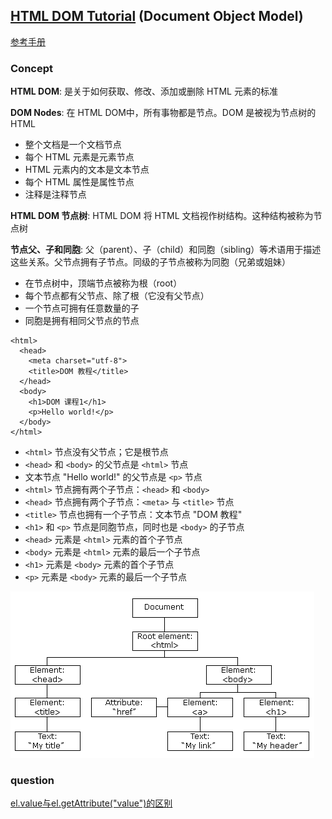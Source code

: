 ## [HTML DOM Tutorial][htmldom-tutorial] (Document Object Model)

[参考手册][dom-obj-document]
### Concept

**HTML DOM**: 是关于如何获取、修改、添加或删除 HTML 元素的标准
  
**DOM Nodes**: 在 HTML DOM中，所有事物都是节点。DOM 是被视为节点树的 HTML 
   * 整个文档是一个文档节点
   * 每个 HTML 元素是元素节点
   * HTML 元素内的文本是文本节点
   * 每个 HTML 属性是属性节点
   * 注释是注释节点

**HTML DOM 节点树**: HTML DOM 将 HTML 文档视作树结构。这种结构被称为节点树  

**节点父、子和同胞**: 父（parent）、子（child）和同胞（sibling）等术语用于描述这些关系。父节点拥有子节点。同级的子节点被称为同胞（兄弟或姐妹）
   * 在节点树中，顶端节点被称为根（root）
   * 每个节点都有父节点、除了根（它没有父节点）
   * 一个节点可拥有任意数量的子
   * 同胞是拥有相同父节点的节点

```
<html>
  <head>
    <meta charset="utf-8">
    <title>DOM 教程</title>
  </head>
  <body>
    <h1>DOM 课程1</h1>
    <p>Hello world!</p>
  </body>
</html>
```

* `<html>` 节点没有父节点；它是根节点
* `<head>` 和 `<body>` 的父节点是 `<html>` 节点
* 文本节点 "Hello world!" 的父节点是 `<p>` 节点
* `<html>` 节点拥有两个子节点：`<head>` 和 `<body>`
* `<head>` 节点拥有两个子节点：`<meta>` 与 `<title>` 节点
* `<title>` 节点也拥有一个子节点：文本节点 "DOM 教程"
* `<h1>` 和 `<p>` 节点是同胞节点，同时也是 `<body>` 的子节点
* `<head>` 元素是 `<html>` 元素的首个子节点
* `<body>` 元素是 `<html>` 元素的最后一个子节点
* `<h1>` 元素是 `<body>` 元素的首个子节点
* `<p>` 元素是 `<body>` 元素的最后一个子节点

![img-htmltree]

### question

[el.value与el.getAttribute("value")的区别][question1]

[dom-obj-document]:http://www.runoob.com/jsref/dom-obj-document.html
[htmldom-tutorial]:http://www.runoob.com/htmldom/htmldom-tutorial.html
[img-htmltree]:./htmltree.gif
[question1]:http://www.jianshu.com/p/bbff1203ebf4